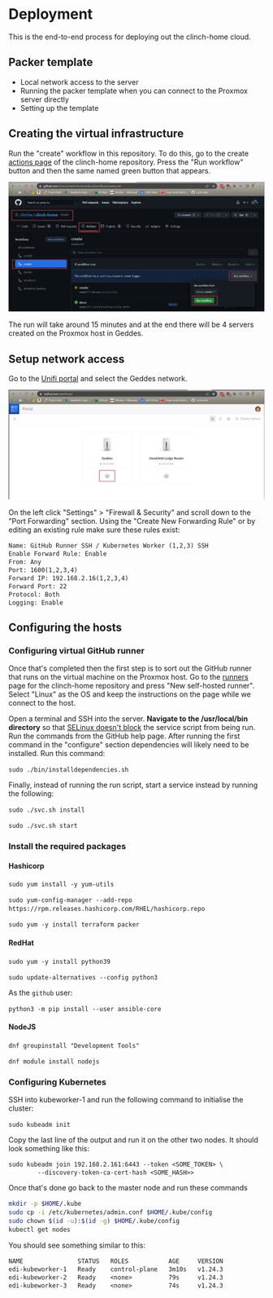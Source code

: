 # Deployment

This is the end-to-end process for deploying out the clinch-home cloud.

## Packer template

[//]: # (TODO)

- Local network access to the server
- Running the packer template when you can connect to the Proxmox server directly
- Setting up the template

## Creating the virtual infrastructure

Run the "create" workflow in this repository. To do this, go to the create [actions page](https://github.com/clincha/clinch-home/actions/workflows/create.yml) of the clinch-home repository. Press the "Run workflow" button and then the same named green button that appears.

![clinch-home-create-workflow.png](images/deployment/clinch-home-create-workflow.png)

The run will take around 15 minutes and at the end there will be 4 servers created on the Proxmox host in Geddes. 

## Setup network access

Go to the [Unifi portal](https://unifi.ui.com/dashboard) and select the Geddes network.

![clinch-home-unifi-dashboard.png](images/deployment/clinch-home-unifi-dashboard.png)

On the left click "Settings" > "Firewall & Security" and scroll down to the "Port Forwarding" section. Using the "Create New Forwarding Rule" or by editing an existing rule make sure these rules exist:

```text
Name: GitHub Runner SSH / Kubernetes Worker (1,2,3) SSH
Enable Forward Rule: Enable
From: Any
Port: 1600(1,2,3,4)
Forward IP: 192.168.2.16(1,2,3,4)
Forward Port: 22
Protocol: Both
Logging: Enable
```

## Configuring the hosts

### Configuring virtual GitHub runner

Once that's completed then the first step is to sort out the GitHub runner that runs on the virtual machine on the Proxmox host. Go to the [runners](https://github.com/clincha/clinch-home/settings/actions/runners) page for the clinch-home repository and press "New self-hosted runner". Select "Linux" as the OS and keep the instructions on the page while we connect to the host.

Open a terminal and SSH into the server. **Navigate to the /usr/local/bin directory** so that [SELinux doesn't block](https://serverfault.com/questions/957084/failed-at-step-exec-spawning-permission-denied) the service script from being run. Run the commands from the GitHub help page. After running the first command in the "configure" section dependencies will likely need to be installed. Run this command:

`sudo ./bin/installdependencies.sh`

Finally, instead of running the run script, start a service instead by running the following:

`sudo ./svc.sh install`

`sudo ./svc.sh start`

### Install the required packages

#### Hashicorp

`sudo yum install -y yum-utils`

`sudo yum-config-manager --add-repo https://rpm.releases.hashicorp.com/RHEL/hashicorp.repo`

`sudo yum -y install terraform packer`

#### RedHat

`sudo yum -y install python39`

`sudo update-alternatives --config python3`

As the `github` user:

`python3 -m pip install --user ansible-core`

#### NodeJS

`dnf groupinstall "Development Tools"`

`dnf module install nodejs`

### Configuring Kubernetes

SSH into kubeworker-1 and run the following command to initialise the cluster:

`sudo kubeadm init`

Copy the last line of the output and run it on the other two nodes. It should look something like this:

```text
sudo kubeadm join 192.168.2.161:6443 --token <SOME_TOKEN> \
        --discovery-token-ca-cert-hash <SOME_HASH>>
```

Once that's done go back to the master node and run these commands

```bash
mkdir -p $HOME/.kube
sudo cp -i /etc/kubernetes/admin.conf $HOME/.kube/config
sudo chown $(id -u):$(id -g) $HOME/.kube/config
kubectl get nodes
```

You should see something similar to this:

```text
NAME               STATUS   ROLES           AGE     VERSION
edi-kubeworker-1   Ready    control-plane   3m10s   v1.24.3
edi-kubeworker-2   Ready    <none>          79s     v1.24.3
edi-kubeworker-3   Ready    <none>          74s     v1.24.3
```
